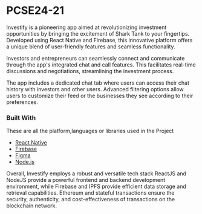# PCSE24-21

Investify is a pioneering app aimed at revolutionizing investment opportunities by bringing the excitement of Shark Tank to your fingertips. Developed using React Native and Firebase, this innovative platform offers a unique blend of user-friendly features and seamless functionality.

Investors and entrepreneurs can seamlessly connect and communicate through the app's integrated chat and call features. This facilitates real-time discussions and negotiations, streamlining the investment process.

The app includes a dedicated chat tab where users can access their chat history with investors and other users. Advanced filtering options allow users to customize their feed or the businesses they see according to their preferences.


### Built With

These are all the platform,languages or libraries used in the Project
* [React Native](https://reactnative.dev/)
* [Firebase](https://firebase.google.com/)
* [Figma](https://angular.io/)
* [Node.js](https://nodejs.org/en)

Overall, Investify employs a robust and versatile tech stack  ReactJS and NodeJS provide a powerful frontend and backend development environment, while Firebase and IPFS provide efficient data storage and retrieval capabilities. Ethereum and stateful transactions ensure the security, authenticity, and cost-effectiveness of transactions on the blockchain network.


